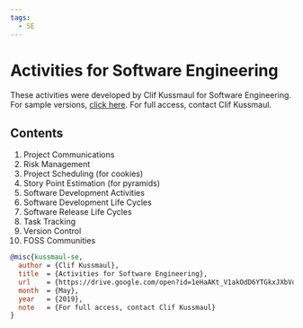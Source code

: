 ```yaml
---
tags:
  - SE
---
```


# Activities for Software Engineering

These activities were developed by Clif Kussmaul for Software Engineering.
For sample versions, [click here](https://drive.google.com/open?id=1eHaAKt_V1akOdD6YTGkxJXbVoyegR9LY). 
For full access, contact Clif Kussmaul.

## Contents

1. Project Communications
1. Risk Management
1. Project Scheduling (for cookies)
1. Story Point Estimation (for pyramids)
1. Software Development Activities
1. Software Development Life Cycles
1. Software Release Life Cycles
1. Task Tracking
1. Version Control
1. FOSS Communities

``` bibtex
@misc{kussmaul-se,
  author = {Clif Kussmaul},
  title  = {Activities for Software Engineering},
  url    = {https://drive.google.com/open?id=1eHaAKt_V1akOdD6YTGkxJXbVoyegR9LY},
  month  = {May},
  year   = {2019},
  note   = {For full access, contact Clif Kussmaul}
}
```
